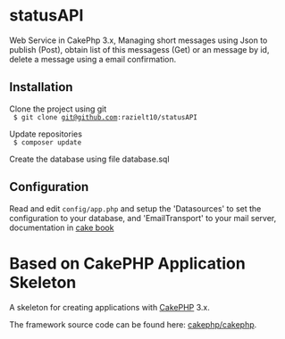 # statusAPI
 Web Service in CakePhp 3.x, Managing short messages using Json to publish (Post), obtain
 list of this messagess (Get) or an message by id, delete a message using a email confirmation.
 
## Installation

Clone the project using git
<br>
<code>
$ git clone git@github.com:razielt10/statusAPI
</code>

Update repositories
<br>
<code>
$ composer update
</code>

Create the database using file database.sql

## Configuration

Read and edit `config/app.php` and setup the 'Datasources' to set the configuration to your database,
and 'EmailTransport' to your mail server, documentation in [cake book](http://book.cakephp.org/3.0/en/index.html) 
 
# Based on CakePHP Application Skeleton

A skeleton for creating applications with [CakePHP](http://cakephp.org) 3.x.

The framework source code can be found here: [cakephp/cakephp](https://github.com/cakephp/cakephp).
